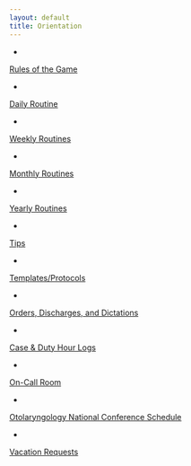 ```yaml
---
layout: default
title: Orientation
---
```

- 
[Rules of the Game](../rules-of-the-game.html)

- 
[Daily Routine](../daily-routine.html)

- 
[Weekly Routines](../weekly-routines.html)

- 
[Monthly Routines](../monthly-routines.html)

- 
[Yearly Routines](../yearly-routines.html)

- 
[Tips](../tips.html)

- 
[Templates/Protocols](../templates-protocols.html)

- 
[Orders, Discharges, and Dictations](../orders-discharges-and-dictations.html)

- 
[Case & Duty Hour Logs](case-duty-hour-logs.html)

- 
[On-Call Room](on-call-room.html)

- 
[Otolaryngology National Conference Schedule](../otolaryngology-national-conference-schedule.html)

- 
[Vacation Requests](vacation-requests.html)


